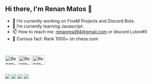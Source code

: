 ## Hi there, I'm Renan Matos 👋

- 🔭 I’m currently working on FiveM Projects and Discord Bots.
- 🌱 I’m currently learning Javascript.
- 📫 How to reach me: renanmsd94@gmail.com or discord Luton#0
- 🤔 Curious fact: Rank 1000+ on chess.com
  
##

<div style="display: inline_block"><br>
  <img align="center" alt="Renan-Lua" height="30" width="40" src="https://cdn.jsdelivr.net/gh/devicons/devicon@latest/icons/lua/lua-plain.svg" />
  <img align="center" alt="Renan-Js" height="30" width="40" src="https://cdn.jsdelivr.net/gh/devicons/devicon@latest/icons/javascript/javascript-original.svg" />
  <img align="center" alt="Renan-Node" height="30" width="40" src="https://cdn.jsdelivr.net/gh/devicons/devicon@latest/icons/nodejs/nodejs-plain-wordmark.svg" />
</div>

##

<div> 
  <a href="https://instagram.com/renanmts_" target="_blank"><img src="https://img.shields.io/badge/-Instagram-%23E4405F?style=for-the-badge&logo=instagram&logoColor=white" target="_blank"></a>
 	<a href="https://www.twitch.tv/lutonzinho" target="_blank"><img src="https://img.shields.io/badge/Twitch-9146FF?style=for-the-badge&logo=twitch&logoColor=white" target="_blank"></a>
  <a href="https://discord.gg/39exsqGNVD" target="_blank"><img src="https://img.shields.io/badge/Discord-7289DA?style=for-the-badge&logo=discord&logoColor=white" target="_blank"></a> 
  <a href = "mailto:renanmsd94@gmail.com"><img src="https://img.shields.io/badge/-Gmail-%23333?style=for-the-badge&logo=gmail&logoColor=white" target="_blank"></a>
</div>
